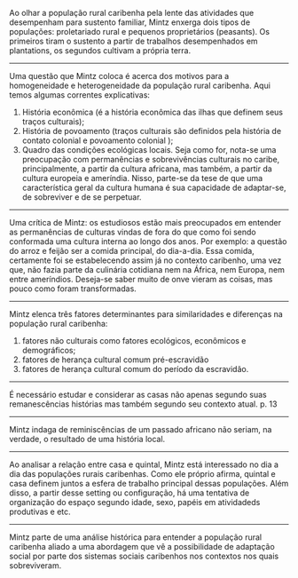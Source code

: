 Ao olhar a população rural caribenha pela lente das atividades que desempenham para sustento familiar, Mintz enxerga dois tipos de populações: proletariado rural e pequenos proprietários (peasants). Os primeiros tiram o sustento a partir de trabalhos desempenhados em plantations, os segundos cultivam a própria terra. 
___
Uma questão que Mintz coloca é acerca dos motivos para a homogeneidade e heterogeneidade da população rural caribenha. Aqui temos algumas correntes explicativas: 
1. História econômica (é a história econômica das ilhas que definem seus traços culturais); 
2. História de povoamento (traços culturais são definidos pela história de contato colonial e povoamento colonial );
3. Quadro das condições ecológicas locais. 
Seja como for, nota-se uma preocupação com permanências e sobrevivências culturais no caribe, principalmente, a partir da cultura africana, mas também, a partir da cultura europeia e ameríndia. Nisso, parte-se da tese de que uma característica geral da cultura humana é sua capacidade de adaptar-se, de sobreviver e de se perpetuar. 
___
Uma crítica de Mintz: os estudiosos estão mais preocupados em entender as permanências de culturas vindas de fora do que como foi sendo conformada uma cultura interna ao longo dos anos. Por exemplo: a questão do arroz e feijão ser a comida principal, do dia-a-dia. Essa comida, certamente foi se estabelecendo assim já no contexto caribenho, uma vez que, não fazia parte da culinária cotidiana nem na África, nem Europa, nem entre ameríndios. Deseja-se saber muito de onve vieram as coisas, mas pouco como foram transformadas. 
___ 
Mintz elenca três fatores determinantes para similaridades e diferenças na população rural caribenha: 
1. fatores não culturais como fatores ecológicos, econômicos e demográficos; 
2. fatores de herança cultural comum pré-escravidão
3. fatores de herança cultural comum do período da escravidão. 
___
É necessário estudar e considerar as casas não apenas segundo suas remanescências histórias mas também segundo seu contexto atual. p. 13
___
Mintz indaga de reminiscências de um passado africano não seriam, na verdade, o resultado de uma história local. 
___
Ao analisar a relação entre casa e quintal, Mintz está interessado no dia a dia das populações rurais caribenhas. Como ele próprio afirma, quintal e casa definem juntos a esfera de trabalho principal dessas populações. Além disso, a partir desse setting ou configuração, há uma tentativa de organização do espaço segundo idade, sexo, papéis em atividadeds produtivas e etc. 
___
Mintz parte de uma análise histórica para entender a população rural caribenha aliado a uma abordagem que vê a possibilidade de adaptação social por parte dos sistemas sociais caribenhos nos contextos nos quais sobreviveram. 